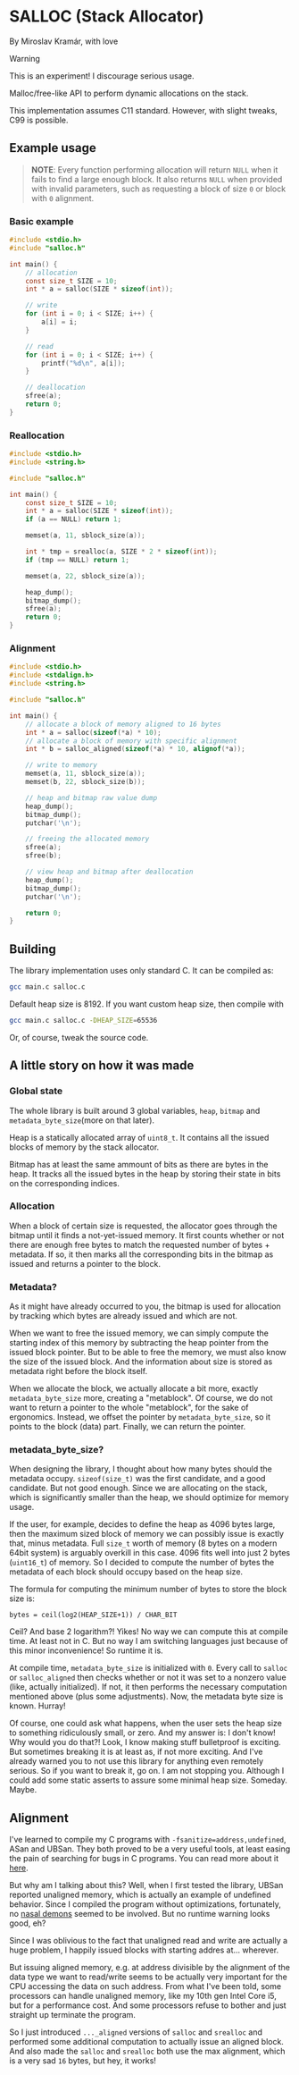 # SALLOC (Stack Allocator)
By Miroslav Kramár, with love

> [!WARNING]
> This is an experiment! I discourage serious usage.

Malloc/free-like API to perform dynamic allocations on the stack.

This implementation assumes C11 standard. However, with slight tweaks, C99 is possible.

## Example usage

> **NOTE**: Every function performing allocation will return `NULL` when it fails to find a large enough block. It also returns `NULL` when provided with invalid parameters, such as requesting a block of size `0` or block with `0` alignment.

### Basic example

```c
#include <stdio.h>
#include "salloc.h"

int main() {
    // allocation
    const size_t SIZE = 10;
    int * a = salloc(SIZE * sizeof(int));

    // write
    for (int i = 0; i < SIZE; i++) {
        a[i] = i;
    }

    // read
    for (int i = 0; i < SIZE; i++) {
        printf("%d\n", a[i]);
    }

    // deallocation
    sfree(a);
    return 0;
}
```

### Reallocation
```c
#include <stdio.h>
#include <string.h>

#include "salloc.h"

int main() {
    const size_t SIZE = 10;
    int * a = salloc(SIZE * sizeof(int));
    if (a == NULL) return 1;

    memset(a, 11, sblock_size(a));

    int * tmp = srealloc(a, SIZE * 2 * sizeof(int));
    if (tmp == NULL) return 1;

    memset(a, 22, sblock_size(a));

    heap_dump();
    bitmap_dump();
    sfree(a);
    return 0;
}
```

### Alignment
```c
#include <stdio.h>
#include <stdalign.h>
#include <string.h>

#include "salloc.h"

int main() {
    // allocate a block of memory aligned to 16 bytes
    int * a = salloc(sizeof(*a) * 10);
    // allocate a block of memory with specific alignment
    int * b = salloc_aligned(sizeof(*a) * 10, alignof(*a));

    // write to memory
    memset(a, 11, sblock_size(a));
    memset(b, 22, sblock_size(b));

    // heap and bitmap raw value dump
    heap_dump();
    bitmap_dump();
    putchar('\n');

    // freeing the allocated memory
    sfree(a);
    sfree(b);

    // view heap and bitmap after deallocation
    heap_dump();
    bitmap_dump();
    putchar('\n');

    return 0;
}
```

## Building

The library implementation uses only standard C. It can be compiled as:

```bash
gcc main.c salloc.c
```

Default heap size is 8192. If you want custom heap size, then compile with

```bash
gcc main.c salloc.c -DHEAP_SIZE=65536
```

Or, of course, tweak the source code.

## A little story on how it was made

### Global state
The whole library is built around 3 global variables, `heap`, `bitmap` and `metadata_byte_size`(more on that later).

Heap is a statically allocated array of `uint8_t`. It contains all the issued blocks of memory by the stack allocator.

Bitmap has at least the same ammount of bits as there are bytes in the heap. It tracks all the issued bytes in the heap by storing their state in bits on the corresponding indices.

### Allocation
When a block of certain size is requested, the allocator goes through the bitmap until it finds a not-yet-issued memory. It first counts whether or not there are enough free bytes to match the requested number of bytes + metadata. If so, it then marks all the corresponding bits in the bitmap as issued and returns a pointer to the block.

### Metadata?

As it might have already occurred to you, the bitmap is used for allocation by tracking which bytes are already issued and which are not.

When we want to free the issued memory, we can simply compute the starting index of this memory by subtracting the heap pointer from the issued block pointer. But to be able to free the memory, we must also know the size of the issued block. And the information about size is stored as metadata right before the block itself.

When we allocate the block, we actually allocate a bit more, exactly `metadata_byte_size` more, creating a "metablock". Of course, we do not want to return a pointer to the whole "metablock", for the sake of ergonomics. Instead, we offset the pointer by `metadata_byte_size`, so it points to the block (data) part. Finally, we can return the pointer.

### metadata_byte_size?

When designing the library, I thought about how many bytes should the metadata occupy. `sizeof(size_t)` was the first candidate, and a good candidate. But not good enough. Since we are allocating on the stack, which is significantly smaller than the heap, we should optimize for memory usage.

If the user, for example, decides to define the heap as 4096 bytes large, then the maximum sized block of memory we can possibly issue is exactly that, minus metadata. Full `size_t` worth of memory (8 bytes on a modern 64bit system) is arguably overkill in this case. 4096 fits well into just 2 bytes (`uint16_t`) of memory. So I decided to compute the number of bytes the metadata of each block should occupy based on the heap size.

The formula for computing the minimum number of bytes to store the block size is:

```
bytes = ceil(log2(HEAP_SIZE+1)) / CHAR_BIT
```

Ceil? And base 2 logarithm?! Yikes! No way we can compute this at compile time. At least not in C. But no way I am switching languages just because of this minor inconvenience! So runtime it is.

At compile time, `metadata_byte_size` is initialized with `0`. Every call to `salloc` or `salloc_aligned` then checks whether or not it was set to a nonzero value (like, actually initialized). If not, it then performs the necessary computation mentioned above (plus some adjustments). Now, the metadata byte size is known. Hurray!

Of course, one could ask what happens, when the user sets the heap size to something ridiculously small, or zero. And my answer is: I don't know! Why would you do that?! Look, I know making stuff bulletproof is exciting. But sometimes breaking it is at least as, if not more exciting. And I've already warned you to not use this library for anything even remotely serious. So if you want to break it, go on. I am not stopping you. Although I could add some static asserts to assure some minimal heap size. Someday. Maybe.

## Alignment

I've learned to compile my C programs with `-fsanitize=address,undefined`, ASan and UBSan. They both proved to be a very useful tools, at least easing the pain of searching for bugs in C programs. You can read more about it [here](https://gcc.gnu.org/onlinedocs/gcc/Instrumentation-Options.html).

But why am I talking about this? Well, when I first tested the library, UBSan reported unaligned memory, which is actually an example of undefined behavior. Since I compiled the program without optimizations, fortunately, no [nasal demons](https://groups.google.com/g/comp.std.c/c/ycpVKxTZkgw/m/S2hHdTbv4d8J) seemed to be involved. But no runtime warning looks good, eh?

Since I was oblivious to the fact that unaligned read and write are actually a huge problem, I happily issued blocks with starting addres at... wherever.

But issuing aligned memory, e.g. at address divisible by the alignment of the data type we want to read/write seems to be actually very important for the CPU accessing the data on such address. From what I've been told, some processors can handle unaligned memory, like my 10th gen Intel Core i5, but for a performance cost. And some processors refuse to bother and just straight up terminate the program.

So I just introduced `..._aligned` versions of `salloc` and `srealloc` and performed some additional computation to actually issue an aligned block. And also made the `salloc` and `srealloc` both use the max alignment, which is a very sad `16` bytes, but hey, it works!
